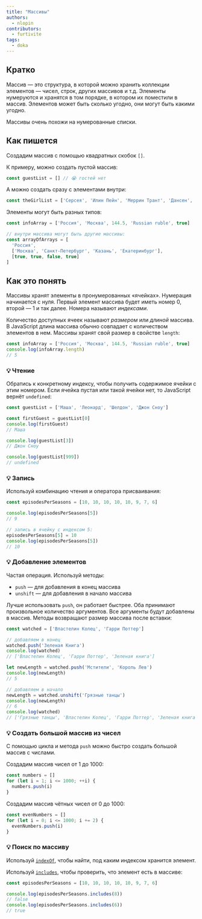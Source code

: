 ```yaml
---
title: "Массивы"
authors:
  - nlopin
contributors:
  - furtivite
tags:
  - doka
---
```


## Кратко

Массив — это структура, в которой можно хранить коллекции элементов — чисел, строк, других массивов и т.д. Элементы нумеруются и хранятся в том порядке, в котором их поместили в массив. Элементов может быть сколько угодно, они могут быть какими угодно.

Массивы очень похожи на нумерованные списки.

## Как пишется

Создадим массив с помощью квадратных скобок `[]`.

К примеру, можно создать пустой массив:

```js
const guestList = [] // 😭 гостей нет
```

А можно создать сразу с элементами внутри:

```js
const theGirlList = ['Серсея', 'Илин Пейн', 'Меррин Трант', 'Дансен', 'Гора']
```

Элементы могут быть разных типов:

```js
const infoArray = ['Россия', 'Москва', 144.5, 'Russian ruble', true]

// внутри массива могут быть другие массивы:
const arrayOfArrays = [
  'Россия',
  ['Москва', 'Санкт-Петербург', 'Казань', 'Екатеринбург'],
  [true, true, false, true]
]
```

## Как это понять

Массивы хранят элементы в пронумерованных «ячейках». Нумерация начинается с нуля. Первый элемент массива будет иметь номер 0, второй — 1 и так далее. Номера называют _индексами_.

Количество доступных ячеек называют _размером_ или _длиной_ массива. В JavaScript длина массива обычно совпадает с количеством элементов в нем. Массивы хранят свой размер в свойстве `length`:

```js
const infoArray = ['Россия', 'Москва', 144.5, 'Russian ruble', true]
console.log(infoArray.length)
// 5
```

### 💡 Чтение

Обратись к конкретному индексу, чтобы получить содержимое ячейки с этим номером. Если ячейка пустая или такой ячейки нет, то JavaScript вернёт `undefined`:

```js
const guestList = ['Маша', 'Леонард', 'Шелдон', 'Джон Сноу']

const firstGuest = guestList[0]
console.log(firstGuest)
// Маша

console.log(guestList[3])
// Джон Сноу

console.log(guestList[999])
// undefined
```

### 💡 Запись

Используй комбинацию чтения и оператора присваивания:

```js
const episodesPerSeasons = [10, 10, 10, 10, 10, 9, 7, 6]

console.log(episodesPerSeasons[5])
// 9

// запись в ячейку с индексом 5:
episodesPerSeasons[5] = 10
console.log(episodesPerSeasons[5])
// 10
```

### 💡 Добавление элементов

Частая операция. Используй методы:

- `push` — для добавления в конец массива
- `unshift` — для добавления в начало массива

Лучше использовать `push`, он работает быстрее. Оба принимают произвольное количество аргументов. Все аргументы будут добавлены в массив. Методы возвращают размер массива после вставки:

```js
const watched = ['Властелин Колец', 'Гарри Поттер']

// добавляем в конец
watched.push('Зеленая Книга')
console.log(watched)
// ['Властелин Колец', 'Гарри Поттер', 'Зеленая книга']

let newLength = watched.push('Мстители', 'Король Лев')
console.log(newLength)
// 5

// добавляем в начало
newLength = watched.unshift('Грязные танцы')
console.log(newLength)
// 6
console.log(watched)
// ['Грязные танцы', 'Властелин Колец', 'Гарри Поттер', 'Зеленая книга', 'Мстители', "Король Лев']
```

### 💡 Создать большой массив из чисел

С помощью цикла и метода `push` можно быстро создать большой массив с числами.

Создадим массив чисел от 1 до 1000:

```js
const numbers = []
for (let i = 1; i <= 1000; ++i) {
  numbers.push(i)
}
```

Создадим массив чётных чисел от 0 до 1000:

```js
const evenNumbers = []
for (let i = 0; i <= 1000; i += 2) {
  evenNumbers.push(i)
}
```

### 💡 Поиск по массиву

Используй [`indexOf`](/js/index-of/), чтобы найти, под каким индексом хранится элемент.

Используй [`includes`](/js/includes/), чтобы проверить, что элемент есть в массиве:

```js
const episodesPerSeasons = [10, 10, 10, 10, 10, 9, 7, 6]

console.log(episodesPerSeasons.includes(8))
// false
console.log(episodesPerSeasons.includes(6))
// true
```
